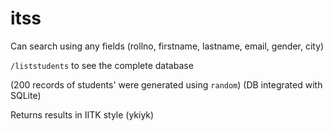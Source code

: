 # itss

Can search using any fields (rollno, firstname, lastname, email, gender, city)

`/liststudents` to see the complete database

(200 records of students' were generated using `random`)
(DB integrated with SQLite)

Returns results in IITK style (ykiyk)

